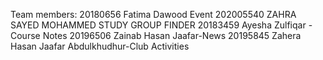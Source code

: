 Team members:
20180656 Fatima Dawood Event 
202005540 ZAHRA SAYED MOHAMMED  STUDY GROUP FINDER
20183459 Ayesha Zulfiqar - Course Notes
20196506 Zainab Hasan Jaafar-News
20195845 Zahera Hasan Jaafar Abdulkhudhur-Club Activities
